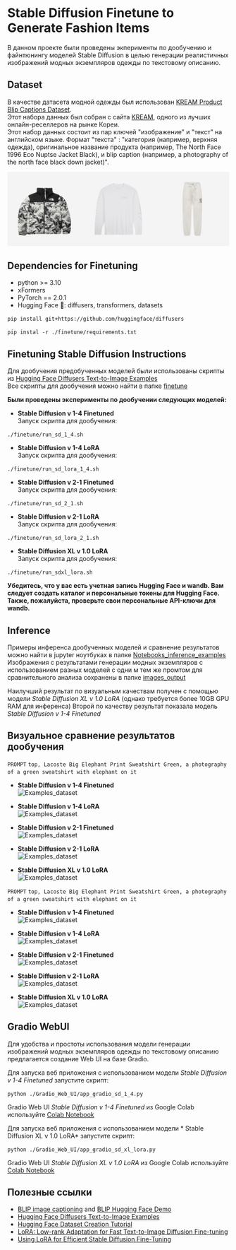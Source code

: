 # Stable Diffusion Finetune to Generate Fashion Items

В данном проекте были проведены экперименты по дообучению и файнтюнингу моделей Stable Diffusion в целью генерации реалистичных изображений модных экземпляров одежды по текстовому описанию.

## Dataset

В качестве датасета модной одежды был использован [KREAM Product Blip Captions Dataset](https://huggingface.co/datasets/hahminlew/kream-product-blip-captions). <br>
Этот набора данных  был собран с сайта  [KREAM](https://kream.co.kr/), одного из лучших онлайн-реселлеров на рынке Кореи. <br>
Этот набор данных состоит из пар ключей "изображение" и "текст" на английском языке. Формат "текста" : "категория (например, верхняя одежда), оригинальное название продукта (например, The North Face 1996 Eco Nuptse Jacket Black), и blip caption (например, a photography of the north face black down jacket)".<br>

![Examples_dataset](./assets/examples_dataset.gif)

## Dependencies for Finetuning

- python >= 3.10
- xFormers
- PyTorch == 2.0.1
- Hugging Face 🤗: diffusers, transformers, datasets

```
pip install git+https://github.com/huggingface/diffusers
```

```
pip instal -r ./finetune/requirements.txt
```

## Finetuning Stable Diffusion Instructions

Для дообучения предобученных моделей были использованы скрипты из [Hugging Face Diffusers Text-to-Image Examples](https://github.com/huggingface/diffusers/tree/main/examples/text_to_image)<br>
Все скрипты для дообучения можно найти в папке [finetune](./finetune)

**Были проведены экcперименты по дообучении следующих моделей:**

-  **Stable Diffusion v 1-4 Finetuned** <br>
    Запуск скрипта для дообучения:

```
./finetune/run_sd_1_4.sh
```

-  **Stable Diffusion v 1-4 LoRA** <br>
   Запуск скрипта для дообучения:

```
./finetune/run_sd_lora_1_4.sh
```

-  **Stable Diffusion v 2-1 Finetuned** <br>
   Запуск скрипта для дообучения:

```
./finetune/run_sd_2_1.sh
```

-  **Stable Diffusion v 2-1 LoRA** <br>
   Запуск скрипта для дообучения:

```
./finetune/run_sd_lora_2_1.sh
```

-  **Stable Diffusion XL v 1.0 LoRA** <br>
   Запуск скрипта для дообучения:

```
./finetune/run_sdxl_lora.sh
```

**Убедитесь, что у вас есть учетная запись Hugging Face и wandb. Вам следует создать каталог и персональные токены для Hugging Face. Также, пожалуйста, проверьте свои персональные API-ключи для wandb.**

## Inference

Примеры инференса дообученных моделей и сравнение результатов можно найти в jupyter ноутбуках в папке [Notebooks_inference_examples](./Notebooks_inference_examples) <br>
Изображения с результатами генерации модных экземпляров с использованием разных моделей с одни м тем же промтом для сравнительного анализа сохранены в папке [images_output](./images_output) <br>

Наилучший результат по визуальным качествам получен с помощью модели *Stable Diffusion XL v 1.0 LoRA* (однако требуется более 10GB GPU RAM для инференса)
Второй по качеству результат показала модель *Stable Diffusion v 1-4 Finetuned*  


## Визуальное сравнение результатов дообучения

`PROMPT`
`top, Lacoste Big Elephant Print Sweatshirt Green, a photography of a green sweatshirt with elephant on it`

-  **Stable Diffusion v 1-4 Finetuned** <br>
![Examples_dataset](./images_output/images_ft_sd-1-4_elephant.png)

-  **Stable Diffusion v 1-4 LoRA** <br>
![Examples_dataset](./images_output/images_lora_sd-1-4_elefant.png)

-  **Stable Diffusion v 2-1 Finetuned** <br>
![Examples_dataset](./images_output/images_ft_sd-2-1_elefant.png)

-  **Stable Diffusion v 2-1 LoRA** <br>
![Examples_dataset](./images_output/images_lora_sd-2-1-elefant.png)

-  **Stable Diffusion XL v 1.0 LoRA** <br>
![Examples_dataset](./images_output/images_SDXL_lora_elephant.png)


`PROMPT`
`top, Lacoste Big Elephant Print Sweatshirt Green, a photography of a green sweatshirt with elephant on it`

-  **Stable Diffusion v 1-4 Finetuned** <br>
![Examples_dataset](./images_output/images_ft_sd-1-4_elephant.png)

-  **Stable Diffusion v 1-4 LoRA** <br>
![Examples_dataset](./images_output/images_ft_sd-1-4_elephant.png)

-  **Stable Diffusion v 2-1 Finetuned** <br>
![Examples_dataset](./images_output/images_ft_sd-1-4_elephant.png)

-  **Stable Diffusion v 2-1 LoRA** <br>
![Examples_dataset](./images_output/images_ft_sd-1-4_elephant.png)

-  **Stable Diffusion XL v 1.0 LoRA** <br>
![Examples_dataset](./images_output/images_ft_sd-1-4_elephant.png)


## Gradio WebUI

Для удобства и простоты использования модели генерации изображений модных экземпляров одежды по текстовому описанию предлагается создание Web UI на базе Gradio. <br>

Для запуска веб приложения c использованием модели *Stable Diffusion v 1-4 Finetuned*  запустите скрипт:

```
python ./Gradio_Web_UI/app_gradio_sd_1_4.py
```

Gradio Web UI  *Stable Diffusion v 1-4 Finetuned* из Google Colab используйте [Colab Notebook](./Gradio_Web_UI/gradio_sd_fashion_1_4.ipynb)


Для запуска веб приложения c использованием модели * Stable Diffusion XL v 1.0 LoRA*  запустите скрипт:

```
python ./Gradio_Web_UI/app_gradio_sd_xl_lora.py
```

Gradio Web UI  *Stable Diffusion XL v 1.0 LoRA* из Google Colab используйте [Colab Notebook](./Gradio_Web_UI/gradio_SDXL_LORA.ipynb)

## Полезные ссылки

- [BLIP image captioning](https://github.com/salesforce/BLIP) and [BLIP Hugging Face Demo](https://huggingface.co/Salesforce/blip-image-captioning-large)
- [Hugging Face Diffusers Text-to-Image Examples](https://github.com/huggingface/diffusers/tree/main/examples/text_to_image)
- [Hugging Face Dataset Creation Tutorial](https://huggingface.co/docs/datasets/create_dataset)
- [LoRA: Low-rank Adaptation for Fast Text-to-Image Diffusion Fine-tuning](https://github.com/cloneofsimo/lora)
- [Using LoRA for Efficient Stable Diffusion Fine-Tuning](https://huggingface.co/blog/lora)
